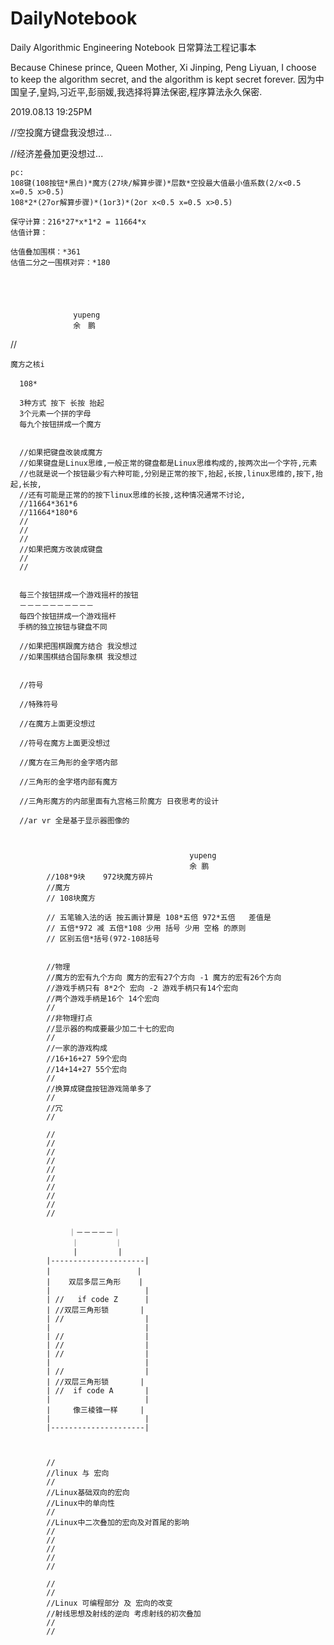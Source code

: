 # DailyNotebook
Daily Algorithmic Engineering Notebook 日常算法工程记事本

  Because Chinese prince, Queen Mother, Xi Jinping, Peng Liyuan, 
  I choose to keep the algorithm secret, and the algorithm is kept secret forever.
  因为中国皇子,皇妈,习近平,彭丽媛,我选择将算法保密,程序算法永久保密.

  

2019.08.13 19:25PM

//空投魔方键盘我没想过...

//经济差叠加更没想过...


    pc:
    108键(108按钮*黑白)*魔方(27块/解算步骤)*层数*空投最大值最小值系数(2/x<0.5 x=0.5 x>0.5)
    108*2*(27or解算步骤)*(1or3)*(2or x<0.5 x=0.5 x>0.5)
    
    保守计算：216*27*x*1*2 = 11664*x 
    估值计算：
    
    估值叠加围棋：*361
    估值二分之一围棋对弈：*180





                  yupeng
                  余　鹏
                    


//
    
    魔方之核i
    　
      108*
      
      3种方式 按下 长按 抬起
      3个元素一个拼的字母
      每九个按钮拼成一个魔方
      
      
      //如果把键盘改装成魔方
      //如果键盘是Linux思维,一般正常的键盘都是Linux思维构成的,按两次出一个字符,元素
      //也就是说一个按钮最少有六种可能,分别是正常的按下,抬起,长按,linux思维的,按下,抬起,长按,
      //还有可能是正常的的按下linux思维的长按,这种情况通常不讨论,
      //11664*361*6
      //11664*180*6
      //
      //
      //
      //如果把魔方改装成键盘
      //
      //
      
      
      每三个按钮拼成一个游戏摇杆的按钮
      －－－－－－－－－－
      每四个按钮拼成一个游戏摇杆
    　手柄的独立按钮与键盘不同
    
      //如果把围棋跟魔方结合 我没想过
      //如果围棋结合国际象棋 我没想过
      
      
      //符号
      
      //特殊符号
      
      //在魔方上面更没想过
      
      //符号在魔方上面更没想过
      
      //魔方在三角形的金字塔内部
      
      //三角形的金字塔内部有魔方
      
      //三角形魔方的内部里面有九宫格三阶魔方 日夜思考的设计
      
      //ar vr 全是基于显示器图像的
      
      
      
                                            yupeng
                                            余 鹏
            //108*9块    972块魔方碎片                     
            //魔方                                           
            // 108块魔方                                      
            
            // 五笔输入法的话 按五画计算是 108*五倍 972*五倍   差值是
            // 五倍*972 减 五倍*108 少用 括号 少用 空格 的原则
            // 区别五倍*括号(972-108括号

            
            //物理
            //魔方的宏有九个方向 魔方的宏有27个方向 -1 魔方的宏有26个方向
            //游戏手柄只有 8*2个 宏向 -2 游戏手柄只有14个宏向
            //两个游戏手柄是16个 14个宏向
            //
            //非物理打点
            //显示器的构成要最少加二十七的宏向
            //
            //一家的游戏构成
            //16+16+27 59个宏向 
            //14+14+27 55个宏向
            // 
            //换算成键盘按钮游戏简单多了
            //
            //冗
            //
            
            //
            //
            //
            //
            //
            //
            //
            //
            //
            //
            
            　　　｜－－－－－｜
                　｜        ｜
                  |         |
            |---------------------|
            |　　　　　　　　　　　 |
            |    双层多层三角形    |
            |                     |
            | //   if code Z      |
            | //双层三角形锁       |
            | //                  |
            |                     |
            | //                  |
            | //                  |
            | //                  |
            |                     |
            | //                  |
            | //双层三角形锁       |
            | //  if code A       |
            |                     |
            |     像三棱锥一样     |
            |                     |
            |---------------------|
            
            
            
            //
            //linux 与 宏向
            //
            //Linux基础双向的宏向
            //Linux中的单向性
            //
            //Linux中二次叠加的宏向及对首尾的影响
            //
            //
            //
            //
            //
            
            //
            //
            //Linux 可编程部分 及 宏向的改变
            //射线思想及射线的逆向 考虑射线的初次叠加
            //
            //
            
            
            
     
